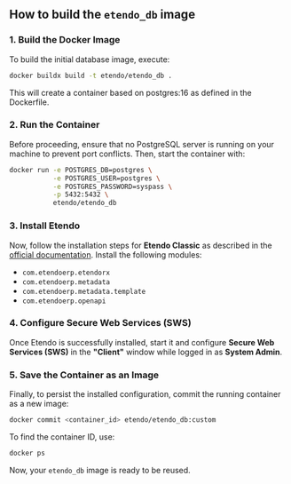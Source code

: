 ## How to build the `etendo_db` image

### 1. Build the Docker Image

To build the initial database image, execute:

```sh
docker buildx build -t etendo/etendo_db .
```

This will create a container based on postgres:16 as defined in the Dockerfile.

### 2. Run the Container

Before proceeding, ensure that no PostgreSQL server is running on your machine to prevent port conflicts. Then, start the container with:

```sh
docker run -e POSTGRES_DB=postgres \
           -e POSTGRES_USER=postgres \
           -e POSTGRES_PASSWORD=syspass \
           -p 5432:5432 \
           etendo/etendo_db
```

### 3. Install Etendo

Now, follow the installation steps for **Etendo Classic** as described in the [official documentation](https://docs.etendo.software/getting-started/installation). Install the following modules:

- `com.etendoerp.etendorx`
- `com.etendoerp.metadata`
- `com.etendoerp.metadata.template`
- `com.etendoerp.openapi`

### 4. Configure Secure Web Services (SWS)

Once Etendo is successfully installed, start it and configure **Secure Web Services (SWS)** in the **"Client"** window while logged in as **System Admin**.

### 5. Save the Container as an Image

Finally, to persist the installed configuration, commit the running container as a new image:

```sh
docker commit <container_id> etendo/etendo_db:custom
```

To find the container ID, use:

```sh
docker ps
```

Now, your `etendo_db` image is ready to be reused.
